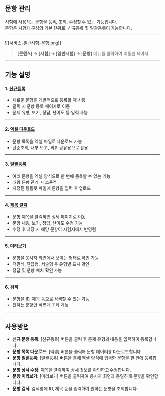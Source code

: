 ## 문항 관리

시험에 사용되는 문항을 등록, 조회, 수정할 수 있는 기능입니다.  
문항은 시험지 구성의 기본 단위로, 신규등록 및 일괄등록이 가능합니다.  

***
![[서비스-일반시험-문항.png]]

> **[콘텐츠] → [시험] → [일반시험] → [문항]** 메뉴를 클릭하여 이동한 페이지  

***

## 기능 설명

#### 1. [신규등록](문항-신규등록.md)
- 새로운 문항을 개별적으로 등록할 때 사용
- 클릭 시 문항 등록 페이지로 이동
- 문제 유형, 보기, 정답, 난이도 등 입력 가능

***

#### 2. [엑셀 다운로드](엑셀.md)
- 문항 목록을 엑셀 파일로 다운로드 가능
- 단순조회, 내부 보고, 외부 공유용으로 활용

***

#### 3. [일괄등록](문항-일괄등록.md)
- 여러 문항을 엑셀 양식으로 한 번에 등록할 수 있는 기능
- 대량 문항 관리 시 효율적
- 지정된 템플릿 파일에 문항을 입력 후 업로드

***

#### 4. [제목 클릭](문항-상세.md)
- 문항 제목을 클릭하면 상세 페이지로 이동
- 문항 내용, 보기, 정답, 난이도 수정 가능
- 수정 후 저장 시 해당 문항이 시험지에서 반영됨

***

#### 5. [미리보기](문항-미리보기.md)
- 문항을 응시자 화면에서 보이는 형태로 확인 가능
- 객관식, 단답형, 서술형 등 유형별 표시 확인
- 정답 및 문항 배치 확인 가능

***

#### 6. 검색
- 문항을 ID, 제목 등으로 검색할 수 있는 기능
- 원하는 문항만 빠르게 조회 가능

***

## 사용방법
- **신규 문항 등록**: [신규등록] 버튼을 클릭 후 문제 유형과 내용을 입력하여 등록합니다.  
- **문항 목록 다운로드**: [엑셀] 버튼을 클릭해 문항 데이터를 다운로드합니다.  
- **문항 일괄등록**: [일괄등록] 버튼을 통해 엑셀 양식에 입력한 문항을 한 번에 등록합니다.  
- **문항 상세 수정**: 제목을 클릭하여 상세 정보를 확인하고 수정합니다.  
- **문항 미리보기**: [미리보기] 버튼을 클릭하여 응시자 화면과 동일하게 문항을 확인합니다.  
- **문항 검색**: 검색창에 ID, 제목 등을 입력하여 원하는 문항을 조회합니다.  
